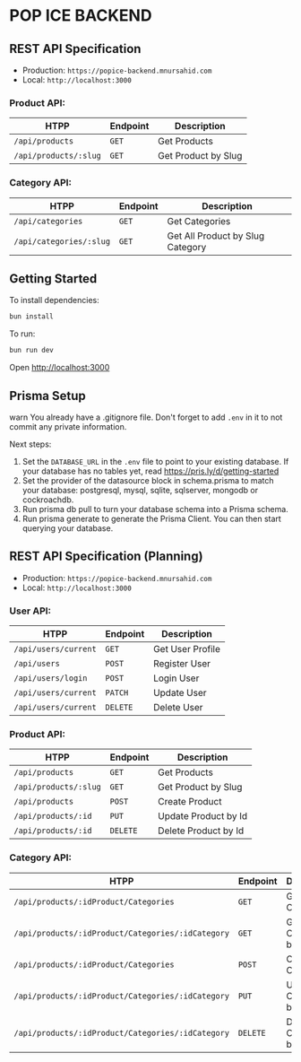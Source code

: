# POP ICE BACKEND

## REST API Specification

- Production: `https://popice-backend.mnursahid.com`
- Local: `http://localhost:3000`

### Product API:

| HTPP                  | Endpoint | Description         |
| --------------------- | -------- | ------------------- |
| `/api/products`       | `GET`    | Get Products        |
| `/api/products/:slug` | `GET`    | Get Product by Slug |

### Category API:

| HTPP                    | Endpoint | Description                      |
| ----------------------- | -------- | -------------------------------- |
| `/api/categories`       | `GET`    | Get Categories                   |
| `/api/categories/:slug` | `GET`    | Get All Product by Slug Category |

## Getting Started

To install dependencies:

```sh
bun install
```

To run:

```sh
bun run dev
```

Open <http://localhost:3000>

## Prisma Setup

warn You already have a .gitignore file. Don't forget to add `.env` in it to not commit any private information.

Next steps:

1. Set the `DATABASE_URL` in the `.env` file to point to your existing database. If your database has no tables yet, read <https://pris.ly/d/getting-started>
2. Set the provider of the datasource block in schema.prisma to match your database: postgresql, mysql, sqlite, sqlserver, mongodb or cockroachdb.
3. Run prisma db pull to turn your database schema into a Prisma schema.
4. Run prisma generate to generate the Prisma Client. You can then start querying your database.




## REST API Specification (Planning)

- Production: `https://popice-backend.mnursahid.com`
- Local: `http://localhost:3000`

### User API:

| HTPP                 | Endpoint | Description      |
| -------------------- | -------- | ---------------- |
| `/api/users/current` | `GET`    | Get User Profile |
| `/api/users`         | `POST`   | Register User    |
| `/api/users/login`   | `POST`   | Login User       |
| `/api/users/current` | `PATCH`  | Update User      |
| `/api/users/current` | `DELETE` | Delete User      |

### Product API:

| HTPP                  | Endpoint | Description          |
| --------------------- | -------- | -------------------- |
| `/api/products`       | `GET`    | Get Products         |
| `/api/products/:slug` | `GET`    | Get Product by Slug  |
| `/api/products`       | `POST`   | Create Product       |
| `/api/products/:id`   | `PUT`    | Update Product by Id |
| `/api/products/:id`   | `DELETE` | Delete Product by Id |

### Category API:

| HTPP                                              | Endpoint | Description           |
| ------------------------------------------------- | -------- | --------------------- |
| `/api/products/:idProduct/Categories`             | `GET`    | Get Categories        |
| `/api/products/:idProduct/Categories/:idCategory` | `GET`    | Get Category by Id    |
| `/api/products/:idProduct/Categories`             | `POST`   | Create Category       |
| `/api/products/:idProduct/Categories/:idCategory` | `PUT`    | Update Category by Id |
| `/api/products/:idProduct/Categories/:idCategory` | `DELETE` | Delete Category by Id |

